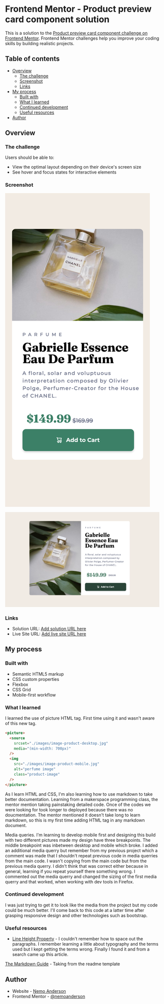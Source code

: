 # Frontend Mentor - Product preview card component solution

This is a solution to the [Product preview card component challenge on Frontend Mentor](https://www.frontendmentor.io/challenges/product-preview-card-component-GO7UmttRfa). Frontend Mentor challenges help you improve your coding skills by building realistic projects.

## Table of contents

- [Overview](#overview)
  - [The challenge](#the-challenge)
  - [Screenshot](#screenshot)
  - [Links](#links)
- [My process](#my-process)
  - [Built with](#built-with)
  - [What I learned](#what-i-learned)
  - [Continued development](#continued-development)
  - [Useful resources](#useful-resources)
- [Author](#author)

## Overview

### The challenge

Users should be able to:

- View the optimal layout depending on their device's screen size
- See hover and focus states for interactive elements

### Screenshot

![Mobile Design of Product Card](./assets/mobile-design-product-card%20Screen%20Shot%202023-12-05%20at%2022.23.09.png)

![Desktop Design of Product Card](./assets/desktop-design-product-card%20Screenshot%202023-12-06%20at%2010.11.13.png)

### Links

- Solution URL: [Add solution URL here](https://your-solution-url.com)
- Live Site URL: [Add live site URL here](https://nemoanderson.github.io/product-preview-card-component-main-2/)

## My process

### Built with

- Semantic HTML5 markup
- CSS custom properties
- Flexbox
- CSS Grid
- Mobile-first workflow

### What I learned

I learned the use of picture HTML tag. First time using it and wasn't aware of this new tag.

```html
<picture>
  <source
    srcset="./images/image-product-desktop.jpg"
    media="(min-width: 700px)"
  />
  <img
    src="./images/image-product-mobile.jpg"
    alt="perfume image"
    class="product-image"
  />
</picture>
```

As I learn HTML and CSS, I'm also learning how to use markdown to take better documentation. Learning from a makerspace programming class, the mentor mention taking painstaking detailed code. Once of the codes we were looking for took longer to deployed because there was no doucmentation. The mentor mentioned it doesn't take long to learn markdown, so this is my first time adding HTML tag in any markdown document.

Media queries. I'm learning to develop mobile first and designing this build with two different pictures made my design have three breakpoints. The middle breakpoint was inbetween desktop and mobile which broke. I added an additional media querry but remember from my previous project which a comment was made that I shouldn't repeat previous code in media querries from the main code. I wasn't copying from the main code but from the previous media querry. I didn't think that was correct either because in general, learning if you repeat yourself there something wrong. I commented out the media querry and changed the sizing of the first media querry and that worked, when working with dev tools in Firefox.

### Continued development

I was just trying to get it to look like the media from the project but my code could be much better. I'll come back to this code at a latter time after grasping responsive design and other technologies such as bootstrap.

### Useful resources

- [Line Height Property](https://www.w3schools.com/cssref/pr_dim_line-height.php) - I couldn't remember how to space out the paragraphs. I remember learning a little about typography and the terms used but I kept getting the terms wrong. Finally I found it and from a search came up this article.

[The Markdown Guide](https://www.markdownguide.org/) - Taking from the readme template

## Author

- Website - [Nemo Anderson](https://github.com/nemoanderson)
- Frontend Mentor - [@nemoanderson](https://www.frontendmentor.io/profile/nemoanderson)
